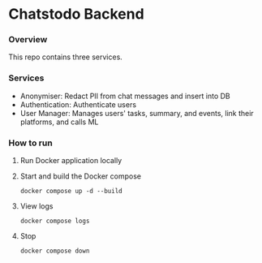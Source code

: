 # Chatstodo Backend

### Overview

This repo contains three services.

### Services

- Anonymiser: Redact PII from chat messages and insert into DB
- Authentication: Authenticate users
- User Manager: Manages users' tasks, summary, and events, link their platforms, and calls ML

### How to run

1. Run Docker application locally

1. Start and build the Docker compose

    ```
    docker compose up -d --build
    ```

1. View logs

    ```
    docker compose logs
    ```

1. Stop

    ```
    docker compose down
    ```
